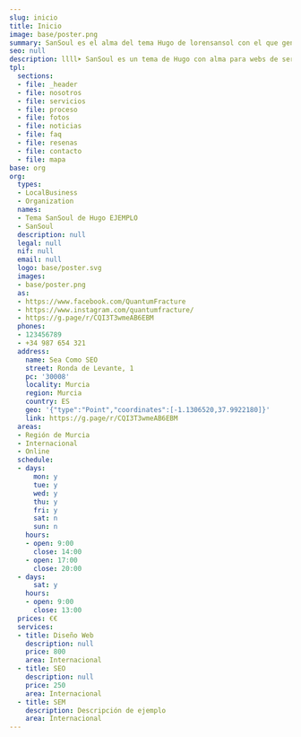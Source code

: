 ```yaml
---
slug: inicio
title: Inicio
image: base/poster.png
summary: SanSoul es el alma del tema Hugo de lorensansol con el que generar sitios web estáticos, puedes copiarlo y usarlo como quieras
seo: null
description: llll➤ SanSoul es un tema de Hugo con alma para webs de servicios ✅ por lorensansol ☎️ 123 456 789.
tpl:
  sections:
  - file: _header
  - file: nosotros
  - file: servicios
  - file: proceso
  - file: fotos
  - file: noticias
  - file: faq
  - file: resenas
  - file: contacto
  - file: mapa
base: org
org:
  types:
  - LocalBusiness
  - Organization
  names:
  - Tema SanSoul de Hugo EJEMPLO
  - SanSoul
  description: null
  legal: null
  nif: null
  email: null
  logo: base/poster.svg
  images:
  - base/poster.png
  as:
  - https://www.facebook.com/QuantumFracture
  - https://www.instagram.com/quantumfracture/
  - https://g.page/r/CQI3T3wmeAB6EBM
  phones:
  - 123456789
  - +34 987 654 321
  address:
    name: Sea Como SEO
    street: Ronda de Levante, 1
    pc: '30008'
    locality: Murcia
    region: Murcia
    country: ES
    geo: '{"type":"Point","coordinates":[-1.1306520,37.9922180]}'
    link: https://g.page/r/CQI3T3wmeAB6EBM
  areas:
  - Región de Murcia
  - Internacional
  - Online
  schedule:
  - days:
      mon: y
      tue: y
      wed: y
      thu: y
      fri: y
      sat: n
      sun: n
    hours:
    - open: 9:00
      close: 14:00
    - open: 17:00
      close: 20:00
  - days:
      sat: y
    hours:
    - open: 9:00
      close: 13:00
  prices: €€
  services:
  - title: Diseño Web
    description: null
    price: 800
    area: Internacional
  - title: SEO
    description: null
    price: 250
    area: Internacional
  - title: SEM
    description: Descripción de ejemplo
    area: Internacional
---
```



